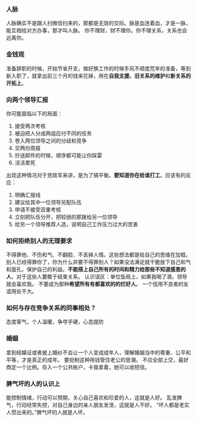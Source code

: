 ### 人脉
人脉确实不是跟人扫微信扫来的，那都是无效的交际。脉是血连着血，才是一脉，能互相给对方办事，那才叫人脉。
你不理财，财不理你。你不理关系，关系也会远离你。

### 金钱观
准备辞职的时候，开始节省开支，做好换工作的时候手风不顺度荒年的准备，等到新入职了，就拿出前三个月的钱来花掉，用在**自我支援、旧关系的维护**和**新关系的开拓上**。

### 向两个领导汇报
你可能面临以下的局面：
1. 接受两次考核
2. 被迫把人分成两组应付不同的任务
3. 卷入两位领导之间的分歧和竞争
4. 交两份周报
5. 抄送邮件的时候，顺序都可能让你踩雷
6. 活活累死

出现这种情况对于党政军来讲，是为了搞平衡。**要知道你在给谁打工**。应该有的反应：
1. 明确汇报线
2. 建议给其中一位领导另配队伍
3. 申请不接受双重考核
4. 立刻把队伍分开，把较弱的那拨给另一位领导
5. 给另一个领导推荐人选，说明自己工作压力过大的苦衷

### 如何拒绝别人的无理要求
不得罪他、不伤和气、不翻脸、不丢掉人情。这些想法都是给自己的思维在加框。别人已经得罪你了，你为什么非要不得罪别人？如果没法满足就干脆放下自己和气和面孔，保护自己的利益。**不能搭上自己所有的时间和精力给那些不知道感恩的人**，对于这些人要敢于结束关系。
认识误区：单位饭局上，如果我喝了酒，领导就会喜欢我。
不要成为那种**希望所有有都喜欢的的烂好人**。
一个信用不良者的友谊用处不大。

### 如何与存在竞争关系的同事相处？
态度客气，个人温暖，争夺手硬，心态提防

### 婚姻
拿到结婚证或者披上婚纱不会让一个人变成成年人，理解婚姻当中的尊重、公平和平等，才是真正的成年。
要扼制这种用钱管住老公的思潮。
不应全部上交，最好商定一个比例。存入一个公共帐户，卡我拿着，她可以收短信。

### 脾气坏的人的认识上
能控制情绪，行动可以预期，关心自己喜欢和珍爱的人，这就是人好。
乱发脾气，行动经常失控，对自己身边的亲人朋友发泄，这就是人不好。
“坏人都是老实人惯出来的。”脾气坏的人就是人坏。
